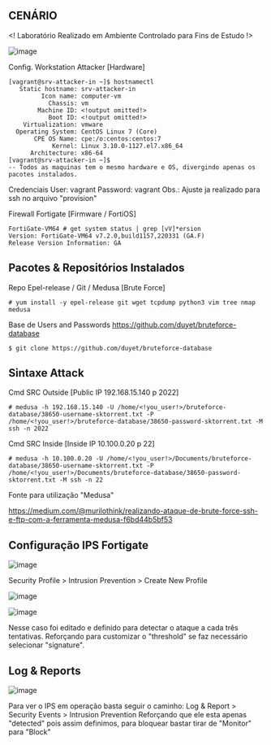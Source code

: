 
CENÁRIO
---
<! Laboratório Realizado em Ambiente Controlado para Fins de Estudo !>

![image](https://user-images.githubusercontent.com/111648247/208739596-b5e8da3f-4c60-42da-9e30-a51b0a4f918b.png)

Config. Workstation Attacker [Hardware]
```
[vagrant@srv-attacker-in ~]$ hostnamectl
   Static hostname: srv-attacker-in
         Icon name: computer-vm
           Chassis: vm
        Machine ID: <!output omitted!>
           Boot ID: <!output omitted!>
    Virtualization: vmware
  Operating System: CentOS Linux 7 (Core)
       CPE OS Name: cpe:/o:centos:centos:7
            Kernel: Linux 3.10.0-1127.el7.x86_64
      Architecture: x86-64
[vagrant@srv-attacker-in ~]$
-- Todos as maquinas tem o mesmo hardware e OS, divergindo apenas os pacotes instalados.
```

Credenciais
User: vagrant
Password: vagrant
Obs.: Ajuste ja realizado para ssh no arquivo "provision"


Firewall Fortigate [Firmware / FortiOS]
```
FortiGate-VM64 # get system status | grep [vV]*ersion
Version: FortiGate-VM64 v7.2.0,build1157,220331 (GA.F)
Release Version Information: GA
```

Pacotes & Repositórios Instalados
---
Repo Epel-release / Git / Medusa [Brute Force]
```
# yum install -y epel-release git wget tcpdump python3 vim tree nmap medusa
```

Base de Users and Passwords
https://github.com/duyet/bruteforce-database
```
$ git clone https://github.com/duyet/bruteforce-database
```

Sintaxe Attack
---
Cmd SRC Outside [Public IP 192.168.15.140 p 2022]
```
# medusa -h 192.168.15.140 -U /home/<!you_user!>/bruteforce-database/38650-username-sktorrent.txt -P /home/<!you_user!>/bruteforce-database/38650-password-sktorrent.txt -M ssh -n 2022
```

Cmd SRC Inside [Inside IP 10.100.0.20 p 22]
```
# medusa -h 10.100.0.20 -U /home/<!you_user!>/Documents/bruteforce-database/38650-username-sktorrent.txt -P /home/<!you_user!>/Documents/bruteforce-database/38650-password-sktorrent.txt -M ssh -n 22
```

Fonte para utilização "Medusa"

https://medium.com/@murilothink/realizando-ataque-de-brute-force-ssh-e-ftp-com-a-ferramenta-medusa-f6bd44b5bf53


Configuração IPS Fortigate
---

![image](https://user-images.githubusercontent.com/111648247/208739685-902fb56b-f425-4f02-ad16-49cd7ae923d1.png)

Security Profile > Intrusion Prevention > Create New Profile

![image](https://user-images.githubusercontent.com/111648247/208739716-0d60f40c-b41f-4d23-83dd-f1c13540cc97.png)

![image](https://user-images.githubusercontent.com/111648247/208739742-6a22967a-b9da-4374-90a3-259dcf579e8e.png)

Nesse caso foi editado e definido para detectar o ataque a cada três tentativas. 
Reforçando para customizar o "threshold" se faz necessário selecionar "signature".


Log & Reports
---

![image](https://user-images.githubusercontent.com/111648247/208739539-bfaa0dc9-767c-4a97-91a2-4aa63bfa3526.png)

Para ver o IPS em operação basta seguir o caminho: Log & Report > Security Events > Intrusion Prevention
Reforçando que ele esta apenas "detected" pois assim definimos, para bloquear bastar tirar de "Monitor" para "Block"
